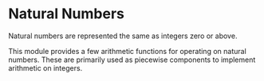 # Natural Numbers

Natural numbers are represented the same as integers zero or above.

This module provides a few arithmetic functions for operating on natural numbers. These are primarily used as piecewise components to implement arithmetic on integers.


